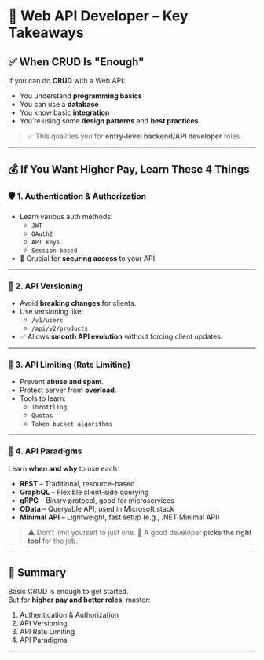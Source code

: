 
# 🧠 Web API Developer – Key Takeaways

## ✅ When CRUD Is "Enough"

If you can do **CRUD** with a Web API:

- You understand **programming basics**
- You can use a **database**
- You know basic **integration**
- You’re using some **design patterns** and **best practices**

> ✅ This qualifies you for **entry-level backend/API developer** roles.

---

## 💰 If You Want Higher Pay, Learn These 4 Things

### 🛡️ 1. Authentication & Authorization
- Learn various auth methods:
  - `JWT`
  - `OAuth2`
  - `API keys`
  - `Session-based`
- 🔐 Crucial for **securing access** to your API.

---

### 🔢 2. API Versioning
- Avoid **breaking changes** for clients.
- Use versioning like:
  - `/v1/users`
  - `/api/v2/products`
- ✅ Allows **smooth API evolution** without forcing client updates.

---

### 🚫 3. API Limiting (Rate Limiting)
- Prevent **abuse and spam**.
- Protect server from **overload**.
- Tools to learn:
  - `Throttling`
  - `Quotas`
  - `Token bucket algorithms`

---

### 🔄 4. API Paradigms
Learn **when and why** to use each:

- **REST** – Traditional, resource-based
- **GraphQL** – Flexible client-side querying
- **gRPC** – Binary protocol, good for microservices
- **OData** – Queryable API, used in Microsoft stack
- **Minimal API** – Lightweight, fast setup (e.g., .NET Minimal API)

> ⚠️ Don't limit yourself to just one.
> 🎯 A good developer **picks the right tool** for the job.

---

## 🧩 Summary
Basic CRUD is enough to get started.  
But for **higher pay and better roles**, master:

1. Authentication & Authorization  
2. API Versioning  
3. API Rate Limiting  
4. API Paradigms

---

